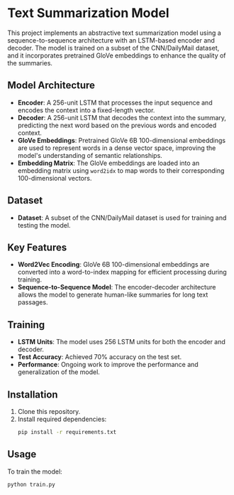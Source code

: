 # Text Summarization Model

This project implements an abstractive text summarization model using a sequence-to-sequence architecture with an LSTM-based encoder and decoder. The model is trained on a subset of the CNN/DailyMail dataset, and it incorporates pretrained GloVe embeddings to enhance the quality of the summaries.

## Model Architecture

- **Encoder**: A 256-unit LSTM that processes the input sequence and encodes the context into a fixed-length vector.
- **Decoder**: A 256-unit LSTM that decodes the context into the summary, predicting the next word based on the previous words and encoded context.
- **GloVe Embeddings**: Pretrained GloVe 6B 100-dimensional embeddings are used to represent words in a dense vector space, improving the model's understanding of semantic relationships.
- **Embedding Matrix**: The GloVe embeddings are loaded into an embedding matrix using `word2idx` to map words to their corresponding 100-dimensional vectors.

## Dataset

- **Dataset**: A subset of the CNN/DailyMail dataset is used for training and testing the model.

## Key Features

- **Word2Vec Encoding**: GloVe 6B 100-dimensional embeddings are converted into a word-to-index mapping for efficient processing during training.
- **Sequence-to-Sequence Model**: The encoder-decoder architecture allows the model to generate human-like summaries for long text passages.

## Training

- **LSTM Units**: The model uses 256 LSTM units for both the encoder and decoder.
- **Test Accuracy**: Achieved 70% accuracy on the test set.
- **Performance**: Ongoing work to improve the performance and generalization of the model.

## Installation

1. Clone this repository.
2. Install required dependencies:
    ```bash
    pip install -r requirements.txt
    ```

## Usage

To train the model:
```bash
python train.py
